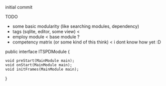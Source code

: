 initial commit


TODO
- some basic modularity (like searching modules, dependency)
- tags (sqlite, editor, some view) <
- employ module < base module ?
- competency matrix (or some kind of this think) < i dont know how yet :D


public interface ITSPDModule {

    void preStart(MainModule main);
    void onStart(MainModule main);
    void initFrames(MainModule main);
}


